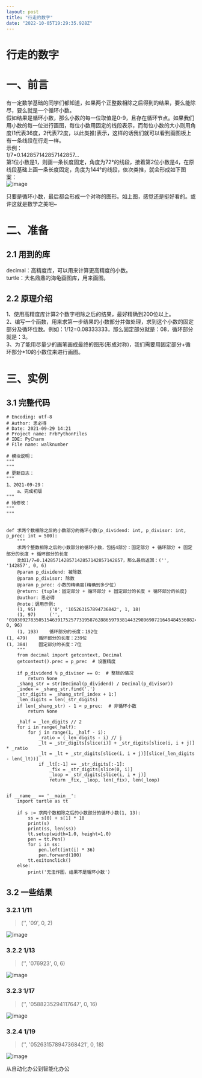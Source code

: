 ```yaml
---
layout: post
title: "行走的数字"
date: "2022-10-05T19:29:35.928Z"
---
```

行走的数字
=====

一、前言
====

有一定数学基础的同学们都知道，如果两个正整数相除之后得到的结果，要么能除尽，要么就是一个循环小数。  
假如结果是循环小数，那么小数的每一位取值是0-9，且存在循环节点。如果我们用小数的每一位进行画图，每位小数用固定的线段表示，而每位小数的大小则用角度(1代表36度，2代表72度，以此类推)表示，这样的话我们就可以看到画图板上有一条线段在行走一样。  
示例：  
1/7=0.142857142857142857…  
第1位小数是1，则画一条长度固定，角度为72°的线段，接着第2位小数是4，在原线段基础上画一条长度固定，角度为144°的线段，依次类推，就会形成如下图案：  
![image](https://img2022.cnblogs.com/blog/2254123/202210/2254123-20221005211035332-2073397125.png)

只要是循环小数，最后都会形成一个对称的图形。如上图，感觉还是挺好看的。或许这就是数学之美吧~

二、准备
====

2.1 用到的库
--------

decimal：高精度库，可以用来计算更高精度的小数。  
turtle：大名鼎鼎的海龟画图库，用来画图。

2.2 原理介绍
--------

1、使用高精度库计算2个数字相除之后的结果，最好精确到200位以上。  
2、编写一个函数，用来求第一步结果的小数部分并做处理，求到这个小数的固定部分及循环位数。例如：1/12=0.08333333，那么固定部分就是：08，循环部分就是：3。  
3、为了能用尽量少的画笔画成最终的图形(形成对称)，我们需要用固定部分+循环部分\*10的小数位来进行画图。

三、实例
====

3.1 完整代码
--------

    # Encoding: utf-8
    # Author: 思必得
    # Date: 2021-09-29 14:21
    # Project name: FrbPythonFiles
    # IDE: PyCharm
    # File name: walknumber
    
    # 模块说明：
    """
    """
    # 更新日志：
    """
    1、2021-09-29：
        a、完成初版
    """
    # 待修改：
    """
    """
    
    
    def 求两个数相除之后的小数部分的循环小数(p_dividend: int, p_divisor: int, p_prec: int = 500):
        """
        求两个整数相除之后的小数部分的循环小数，包括4部分：固定部分 + 循环部分 + 固定部分的长度 + 循环部分的长度
        比如1/7=0.142857142857142857142857142857，那么最后返回：('', '142857', 0, 6)
        @param p_dividend: 被除数
        @param p_divisor: 除数
        @param p_prec: 小数的精确度(精确到多少位)
        @return: {tuple：固定部分 + 循环部分 + 固定部分的长度 + 循环部分的长度}
        @author: 思必得
        @note：调用示例:
        (1, 95)     ('0', '105263157894736842', 1, 18)
        (1, 97)     ('', '010309278350515463917525773195876288659793814432989690721649484536082474226804123711340206185567', 0, 96)
        (1, 193)    循环部分的长度：192位
    (1, 479)    循环部分的长度：239位
    (1, 384)    固定部分的长度：7位
        """
        from decimal import getcontext, Decimal
        getcontext().prec = p_prec  # 设置精度
    
        if p_dividend % p_divisor == 0:  # 整除的情况
            return None
        _shang_str = str(Decimal(p_dividend) / Decimal(p_divisor))
        _index = _shang_str.find('.')
        _str_digits = _shang_str[_index + 1:]
        _len_digits = len(_str_digits)
        if len(_shang_str) - 1 < p_prec:  # 非循环小数
            return None
    
        _half = _len_digits // 2
        for i in range(_half):
            for j in range(1, _half - i):
                _ratio = (_len_digits - i) // j
                _lt = _str_digits[slice(i)] + _str_digits[slice(i, i + j)] * _ratio
                _lt = _lt + _str_digits[slice(i, i + j)][slice(_len_digits - len(_lt))]
                if _lt[:-1] == _str_digits[:-1]:
                    _fix = _str_digits[slice(0, i)]
                    _loop = _str_digits[slice(i, i + j)]
                    return _fix, _loop, len(_fix), len(_loop)
    
    
    if __name__ == '__main__':
        import turtle as tt
    
        if s := 求两个数相除之后的小数部分的循环小数(1, 13):
            ss = s[0] + s[1] * 10
            print(s)
            print(ss, len(ss))
            tt.setup(width=1.0, height=1.0)
            pen = tt.Pen()
            for i in ss:
                pen.left(int(i) * 36)
                pen.forward(100)
            tt.exitonclick()
        else:
            print('无法作图，结果不是循环小数')
    

3.2 一些结果
--------

### 3.2.1 1/11

> ('', '09', 0, 2)

![image](https://img2022.cnblogs.com/blog/2254123/202210/2254123-20221005211046246-1697676065.png)

### 3.2.2 1/13

> ('', '076923', 0, 6)

![image](https://img2022.cnblogs.com/blog/2254123/202210/2254123-20221005211049992-907602630.png)

### 3.2.3 1/17

> ('', '0588235294117647', 0, 16)

![image](https://img2022.cnblogs.com/blog/2254123/202210/2254123-20221005211058745-1297738427.png)

### 3.2.4 1/19

> ('', '052631578947368421', 0, 18)

![image](https://img2022.cnblogs.com/blog/2254123/202210/2254123-20221005211105968-1614974817.png)

从自动化办公到智能化办公